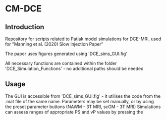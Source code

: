 # CM-DCE
## Introduction
Repository for scripts related to Patlak model simulations for DCE-MRI, used for "Manning et al. (2020) Slow Injection Paper"

The paper uses figures generated using 'DCE_sims_GUI.fig'

All necessary functions are contained within the folder 'DCE_Simulation_Functions' - no additional paths should be needed

## Usage

The GUI is accessible from 'DCE_sims_GUI.fig' - it utilises the code from the .mat file of the same name.
Parameters may be set manually, or by using the preset parameter buttons (NAWM - 3T MRI, scGM - 3T MRI)
Simulations can assess ranges of appropriate PS and vP values by pressing the 
